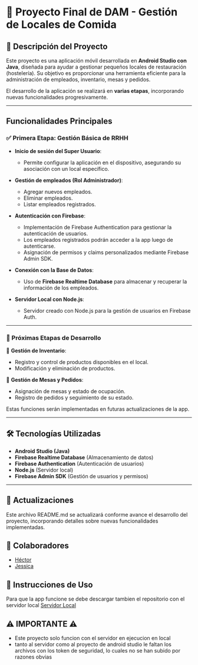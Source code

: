 # 📱 Proyecto Final de DAM - Gestión de Locales de Comida  

## 📌 Descripción del Proyecto  
Este proyecto es una aplicación móvil desarrollada en **Android Studio con Java**, diseñada para ayudar a gestionar pequeños locales de restauración (hostelería). Su objetivo es proporcionar una herramienta eficiente para la administración de empleados, inventario, mesas y pedidos.  

El desarrollo de la aplicación se realizará en **varias etapas**, incorporando nuevas funcionalidades progresivamente.  

---

## Funcionalidades Principales  

### ✅ Primera Etapa: Gestión Básica de RRHH  
- **Inicio de sesión del Super Usuario**:  
  - Permite configurar la aplicación en el dispositivo, asegurando su asociación con un local específico.  

- **Gestión de empleados (Rol Administrador)**:  
  - Agregar nuevos empleados.  
  - Eliminar empleados.  
  - Listar empleados registrados.  

- **Autenticación con Firebase**:  
  - Implementación de Firebase Authentication para gestionar la autenticación de usuarios.  
  - Los empleados registrados podrán acceder a la app luego de autenticarse.  
  - Asignación de permisos y claims personalizados mediante Firebase Admin SDK.  

- **Conexión con la Base de Datos**:  
  - Uso de **Firebase Realtime Database** para almacenar y recuperar la información de los empleados.  

- **Servidor Local con Node.js**:  
  - Servidor creado con Node.js para la gestión de usuarios en Firebase Auth.  

---

### 🔄 Próximas Etapas de Desarrollo  

🔹 **Gestión de Inventario**:  
- Registro y control de productos disponibles en el local.  
- Modificación y eliminación de productos.  

🔹 **Gestión de Mesas y Pedidos**:  
- Asignación de mesas y estado de ocupación.  
- Registro de pedidos y seguimiento de su estado.  

Estas funciones serán implementadas en futuras actualizaciones de la app.  

---

## 🛠️ Tecnologías Utilizadas  
- **Android Studio (Java)**  
- **Firebase Realtime Database** (Almacenamiento de datos)  
- **Firebase Authentication** (Autenticación de usuarios)  
- **Node.js** (Servidor local)  
- **Firebase Admin SDK** (Gestión de usuarios y permisos)  

---

## 📢 Actualizaciones
Este archivo README.md se actualizará conforme avance el desarrollo del proyecto, incorporando detalles sobre nuevas funcionalidades implementadas.

## 👥 Colaboradores  

- [Héctor](https://github.com/enlace-de-hector)  
- [Jessica](https://github.com/enlace-de-jessica)

## 📖 Instrucciones de Uso 
Para que la app funcione se debe descargar tambien el repositorio con el servidor local 
[Servidor Local](https://github.com/rapo84/ServerFirebaseSDK)

## ⚠️ IMPORTANTE ⚠️
  - Este proyecto solo funcion con el servidor en ejecucion en local
  - tanto al servidor como al proyecto de android studio le faltan los archivos con los token de seguridad, lo cuales no se han subido por razones obvias




